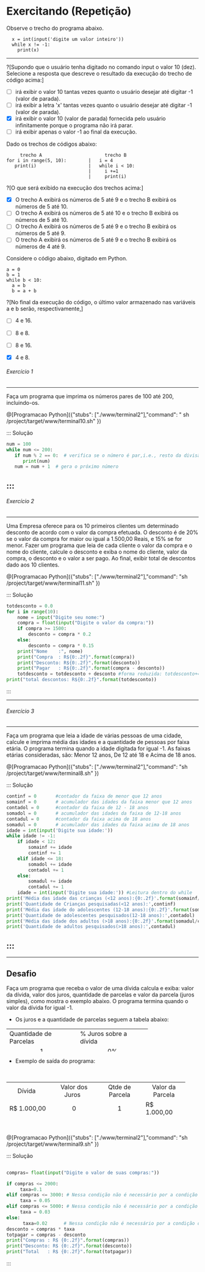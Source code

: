 # Exercitando (Repetição)

Observe o trecho do programa abaixo.
``` 
  x = int(input('digite um valor inteiro'))
  while x != -1:
    print(x)
```
---
?[Supondo que o usuário tenha digitado no comando input o valor 10 (dez). Selecione a resposta que descreve o resultado da execução do trecho de código acima:]
-[ ] irá exibir o valor 10 tantas vezes quanto o usuário desejar até digitar -1 (valor de parada).
-[ ] irá exibir a letra 'x' tantas vezes quanto o usuário desejar até digitar -1 (valor de parada).
-[x] irá exibir o valor 10 (valor de parada) fornecida pelo usuário infinitamente porque o programa não irá parar.
-[ ] irá exibir apenas o valor -1 ao final da execução.

Dado os trechos de códigos abaixo:
```
     trecho A                       trecho B
for i in range(5, 10):        |   i = 4
   print(i)                   |   while i < 10:
                              |     i +=1 
                              |     print(i)                                             
```
?[O que será exibido na execução dos trechos acima:]
-[x] O trecho A exibirá os números de 5 até 9 e o trecho B exibirá os números de 5 até 10.
-[ ] O trecho A exibirá os números de 5 até 10 e o trecho B exibirá os números de 5 até 10.
-[ ] O trecho A exibirá os números de 5 até 9 e o trecho B exibirá os números de 5 até 9.
-[ ] O trecho A exibirá os números de 5 até 9 e o trecho B exibirá os números de 4 até 9.

Considere o código abaixo, digitado em Python.
```
a = 0
b = 1
while b < 10:
  a = b
  b = a + b
```    
?[No final da execução do código, o último valor armazenado nas variáveis a e b serão, respectivamente,]
-[ ] 4 e 16.
-[ ] 8 e 8.
-[ ] 8 e 16.
-[x] 4 e 8.


###### Exercício 1  
----
Faça um programa que imprima os números pares de 100 até 200, incluindo-os.

@[Programacao Python]({"stubs": ["./www/terminal2"],"command": " sh /project/target/www/terminal10.sh" })
 
::: Solução

``` python
num = 100
while num <= 200:
   if num % 2 == 0:  # verifica se o número é par,i.e., resto da divisão (%) do número por dois é igual a zero 
      print(num)
   num = num + 1  # gera o próximo número
```
:::
---
###### Exercício 2  
----
Uma Empresa oferece para os 10 primeiros clientes um determinado desconto de acordo com o valor da compra efetuada. O desconto é de 20% se o valor da compra for maior ou igual a 1.500,00 Reais, e 15% se for menor. Fazer um programa que leia de cada cliente o valor da compra e o nome do cliente, calcule o desconto e exiba o nome do cliente, valor da compra, o desconto e o valor a ser pago. Ao final, exibir total de descontos dado aos 10 clientes. 

@[Programacao Python]({"stubs": ["./www/terminal2"],"command": "sh /project/target/www/terminal11.sh" })

::: Solução

``` python
totdesconto = 0.0
for i in range(10):
    nome = input("Digite seu nome:")
    compra = float(input("Digite o valor da compra:"))
    if compra >= 1500:
        desconto = compra * 0.2
    else:
        desconto = compra * 0.15
    print("Nome    :", nome)
    print("Compra  : R${0:.2f}".format(compra))    
    print("Desconto: R${0:.2f}".format(desconto))
    print("Pagar   : R${0:.2f}".format(compra - desconto))
    totdesconto = totdesconto + desconto #forma reduzida: totdesconto+= desconto
print("total descontos: R${0:.2f}".format(totdesconto))   
```
:::

---
###### Exercício 3  
----
Faça um programa que leia a idade de várias pessoas de uma cidade, calcule e imprima média das idades e a quantidade de pessoas por faixa etária. O programa termina quando a idade digitada for igual -1. As faixas etárias consideradas, são: Menor 12 anos, De 12 até 18 e Acima de 18 anos.
 
 @[Programacao Python]({"stubs": ["./www/terminal2"],"command": "sh /project/target/www/terminal8.sh" })
 
::: Solução

``` python
continf = 0       #contador da faixa de menor que 12 anos
somainf = 0       # acumulador das idades da faixa menor que 12 anos
contadol = 0      #contador da faixa de 12 - 18 anos
somadol = 0       # acumulador das idades da faixa de 12-18 anos
contadul = 0      #contador da faixa acima de 18 anos
somadul = 0       # acumulador das idades da faixa acima de 18 anos
idade = int(input('Digite sua idade:'))
while idade != -1:
    if idade < 12:
        somainf += idade
        continf += 1
    elif idade <= 18:
        somadol += idade
        contadol += 1
    else:
        somadul += idade
        contadul += 1
    idade = int(input('Digite sua idade:')) #Leitura dentro do while
print('Média das idade das crianças (<12 anos):{0:.2f}'.format(somainf/continf))
print('Quantidade de Crianças pesquisadas(<12 anos):',continf)    
print('Média das idade do adolescentes (12-18 anos):{0:.2f}'.format(somadol/contadol))
print('Quantidade de adolescentes pesquisados(12-18 anos):',contadol) 
print('Média das idade dos adultos (>18 anos):{0:.2f}'.format(somadul/contadul))
print('Quantidade de adultos pesquisados(>18 anos):',contadul) 

```
:::
----
----
Desafio
----
<p>Fa&ccedil;a um programa que receba o valor de uma d&iacute;vida calcula e exiba: valor da d&iacute;vida, valor dos juros, quantidade de parcelas e valor da parcela (juros simples), como mostra o exemplo abaixo. O programa termina quando o valor da d&iacute;vida for igual -1.</p>
<ul>
<li>Os juros e a quantidade de parcelas seguem a tabela abaixo:</li>
</ul>
<table style="height: 60px;" width="300">
<tbody>
<tr>
<td style="width: 169.333px;">Quantidade de Parcelas</td>
<td style="width: 170px;">% Juros sobre a d&iacute;vida</td>
</tr>
<tr>
<td style="width: 169.333px; text-align: center;">1</td>
<td style="width: 170px; text-align: center;">0%</td>
</tr>
<tr>
<td style="width: 169.333px; text-align: center;">3</td>
<td style="width: 170px; text-align: center;">10%</td>
</tr>
<tr>
<td style="width: 169.333px; text-align: center;">6</td>
<td style="width: 170px; text-align: center;">15%</td>
</tr>
<tr>
<td style="width: 169.333px; text-align: center;">12</td>
<td style="width: 170px; text-align: center;">20%</td>
</tr>
</tbody>
</table>
<ul>
<li>Exemplo de sa&iacute;da do programa:</li>
</ul>
<p>&nbsp;</p>
<table style="height: 90px;" width="432">
<tbody>
<tr>
<td style="width: 102.667px; text-align: center;">D&iacute;vida &nbsp;&nbsp;</td>
<td style="width: 101.333px; text-align: center;">Valor dos Juros &nbsp;</td>
<td style="width: 105.333px; text-align: center;">Qtde de Parcela</td>
<td style="width: 95.3333px; text-align: center;">Valor da Parcela</td>
</tr>
<tr>
<td style="width: 102.667px;">R$ 1.000,00&nbsp;</td>
<td style="width: 101.333px; text-align: center;">0</td>
<td style="width: 105.333px; text-align: center;">1</td>
<td style="width: 95.3333px;">R$ 1.000,00</td>
</tr>
<tr>
<td style="width: 102.667px;">R$ 1.100,00&nbsp;&nbsp;</td>
<td style="width: 101.333px; text-align: center;">100</td>
<td style="width: 105.333px; text-align: center;">3</td>
<td style="width: 95.3333px;">&nbsp;R$&nbsp; &nbsp;366,00</td>
</tr>
<tr>
<td style="width: 102.667px;">R$ 1.150,00</td>
<td style="width: 101.333px; text-align: center;">150</td>
<td style="width: 105.333px; text-align: center;">6</td>
<td style="width: 95.3333px;">R$&nbsp; &nbsp;191,67</td>
</tr>
</tbody>
</table>
<p>&nbsp;</p>

@[Programacao Python]({"stubs": ["./www/terminal2"],"command": "sh /project/target/www/terminal9.sh" })

::: Solução
```python
 
compras= float(input("Digite o valor de suas compras:"))

if compras <= 2000:
     taxa=0.1
elif compras <= 3000: # Nessa condição não é necessário por a condição de maior que 2000, pois nesse if já é maior que 2000*/
     taxa = 0.05     
elif compras <= 5000: # Nessa condição não é necessário por a condição de maior que 3000, pois nesse if já é maior que 3000*/
     taxa = 0.03    
else:
      taxa=0.02      # Nessa condição não é necessário por a condição de maior que 2000, pois nesse if já é maior que 2000*/        
desconto = compras * taxa
totpagar = compras - desconto
print("Compras : R$ {0:.2f}".format(compras))
print("Desconto: R$ {0:.2f}".format(desconto))
print("Total   : R$ {0:.2f}".format(totpagar))

```
:::
